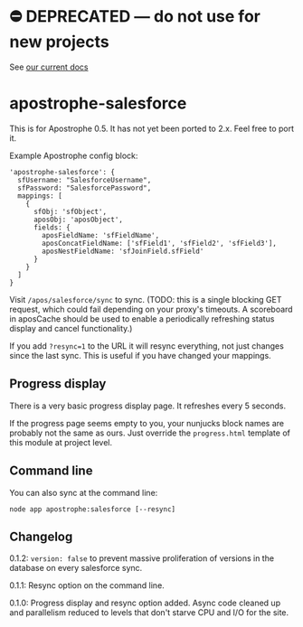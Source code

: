 # ⛔️ **DEPRECATED** — do not use for new projects

See [our current docs](https://docs.apostrophecms.org/)

# apostrophe-salesforce

This is for Apostrophe 0.5. It has not yet been ported to 2.x. Feel free to port it.

Example Apostrophe config block:

    'apostrophe-salesforce': {
      sfUsername: "SalesforceUsername",
      sfPassword: "SalesforcePassword",
      mappings: [
        {
          sfObj: 'sfObject',
          aposObj: 'aposObject',
          fields: {
            aposFieldName: 'sfFieldName',
            aposConcatFieldName: ['sfField1', 'sfField2', 'sfField3'],
            aposNestFieldName: 'sfJoinField.sfField'
          }
        }
      ]
    }

Visit `/apos/salesforce/sync` to sync. (TODO: this is a single blocking GET request, which could fail depending on your proxy's timeouts. A scoreboard in aposCache should be used to enable a periodically refreshing status display and cancel functionality.)

If you add `?resync=1` to the URL it will resync everything, not just changes since the last sync. This is useful if you have changed your mappings.

## Progress display

There is a very basic progress display page. It refreshes every 5 seconds.

If the progress page seems empty to you, your nunjucks block names are probably not the same as ours. Just override the `progress.html` template of this module at project level.

## Command line

You can also sync at the command line:

```
node app apostrophe:salesforce [--resync]
```

## Changelog

0.1.2: `version: false` to prevent massive proliferation of versions in the database on every salesforce sync.

0.1.1: Resync option on the command line.

0.1.0: Progress display and resync option added. Async code cleaned up and parallelism reduced to levels that don't starve CPU and I/O for the site.
